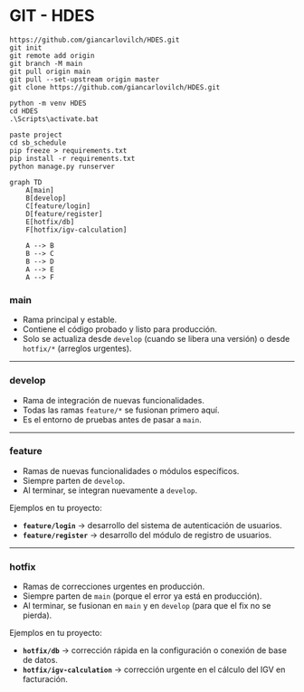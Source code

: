 # GIT - HDES

```
https://github.com/giancarlovilch/HDES.git
git init
git remote add origin 
git branch -M main
git pull origin main
git pull --set-upstream origin master
git clone https://github.com/giancarlovilch/HDES.git

```

```
python -m venv HDES
cd HDES
.\Scripts\activate.bat
```

```
paste project
cd sb_schedule
pip freeze > requirements.txt
pip install -r requirements.txt
python manage.py runserver
```






```mermaid
graph TD
    A[main]
    B[develop]
    C[feature/login]
    D[feature/register]
    E[hotfix/db]
    F[hotfix/igv-calculation]

    A --> B
    B --> C
    B --> D
    A --> E
    A --> F

```

### **main**

- Rama principal y estable.
- Contiene el código probado y listo para producción.
- Solo se actualiza desde `develop` (cuando se libera una versión) o desde `hotfix/*` (arreglos urgentes).

------

### **develop**

- Rama de integración de nuevas funcionalidades.
- Todas las ramas `feature/*` se fusionan primero aquí.
- Es el entorno de pruebas antes de pasar a `main`.

------

### **feature**

- Ramas de nuevas funcionalidades o módulos específicos.
- Siempre parten de `develop`.
- Al terminar, se integran nuevamente a `develop`.

Ejemplos en tu proyecto:

- **`feature/login`** → desarrollo del sistema de autenticación de usuarios.
- **`feature/register`** → desarrollo del módulo de registro de usuarios.

------

### **hotfix**

- Ramas de correcciones urgentes en producción.
- Siempre parten de `main` (porque el error ya está en producción).
- Al terminar, se fusionan en `main` y en `develop` (para que el fix no se pierda).

Ejemplos en tu proyecto:

- **`hotfix/db`** → corrección rápida en la configuración o conexión de base de datos.
- **`hotfix/igv-calculation`** → corrección urgente en el cálculo del IGV en facturación.
